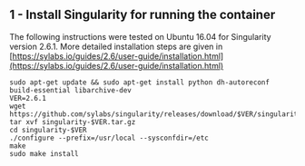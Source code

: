 ## 1 - Install Singularity for running the container

The following instructions were tested on Ubuntu 16.04 for Singularity version 2.6.1. More detailed installation steps are given in [https://sylabs.io/guides/2.6/user-guide/installation.html](https://sylabs.io/guides/2.6/user-guide/installation.html)

```shell
sudo apt-get update && sudo apt-get install python dh-autoreconf build-essential libarchive-dev
VER=2.6.1
wget https://github.com/sylabs/singularity/releases/download/$VER/singularity-$VER.tar.gz
tar xvf singularity-$VER.tar.gz
cd singularity-$VER
./configure --prefix=/usr/local --sysconfdir=/etc
make
sudo make install
```
